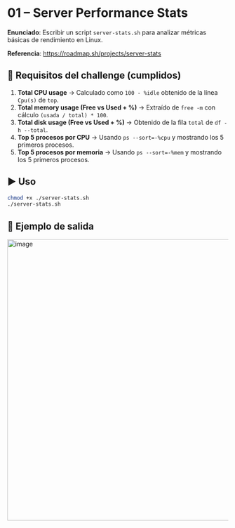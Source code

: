 # 01 – Server Performance Stats

**Enunciado**: Escribir un script `server-stats.sh` para analizar métricas básicas de rendimiento en Linux.  

**Referencia**: https://roadmap.sh/projects/server-stats

## 🎯 Requisitos del challenge (cumplidos)

1. **Total CPU usage** → Calculado como `100 - %idle` obtenido de la línea `Cpu(s)` de `top`.
2. **Total memory usage (Free vs Used + %)** → Extraído de `free -m` con cálculo `(usada / total) * 100`.
3. **Total disk usage (Free vs Used + %)** → Obtenido de la fila `total` de `df -h --total`.
4. **Top 5 procesos por CPU** → Usando `ps --sort=-%cpu` y mostrando los 5 primeros procesos.
5. **Top 5 procesos por memoria** → Usando `ps --sort=-%mem` y mostrando los 5 primeros procesos.



## ▶️ Uso

```bash
chmod +x ./server-stats.sh
./server-stats.sh
```

## 📌 Ejemplo de salida

<img width="812" height="641" alt="image" src="https://github.com/user-attachments/assets/055baa19-c85a-4e8a-aa2d-27eb70e98d00" />



